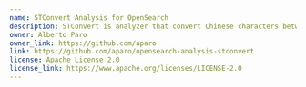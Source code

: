 ```yaml
---
name: STConvert Analysis for OpenSearch
description: STConvert is analyzer that convert Chinese characters between Traditional and Simplified. This is a port of medcl's STConvert Analysis for ElasticSearch (https://github.com/medcl/elasticsearch-analysis-stconvert).
owner: Alberto Paro
owner_link: https://github.com/aparo
link: https://github.com/aparo/opensearch-analysis-stconvert
license: Apache License 2.0
license_link: https://www.apache.org/licenses/LICENSE-2.0
---
```

